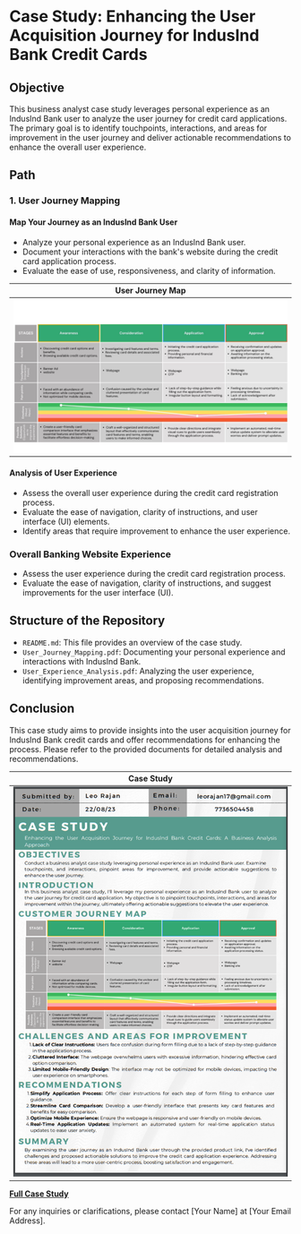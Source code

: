# Case Study: Enhancing the User Acquisition Journey for IndusInd Bank Credit Cards

## Objective
This business analyst case study leverages personal experience as an IndusInd Bank user to analyze the user journey for credit card applications. The primary goal is to identify touchpoints, interactions, and areas for improvement in the user journey and deliver actionable recommendations to enhance the overall user experience.

## Path

### 1. User Journey Mapping

#### Map Your Journey as an IndusInd Bank User
- Analyze your personal experience as an IndusInd Bank user.
- Document your interactions with the bank's website during the credit card application process.
- Evaluate the ease of use, responsiveness, and clarity of information.

|User Journey Map|
|:-:|
|![First Image](https://github.com/leo7736/Case_Study/blob/main/Whiteboard.jpg)|

#### Analysis of User Experience
- Assess the overall user experience during the credit card registration process.
- Evaluate the ease of navigation, clarity of instructions, and user interface (UI) elements.
- Identify areas that require improvement to enhance the user experience.

### Overall Banking Website Experience
- Assess the user experience during the credit card registration process.
- Evaluate the ease of navigation, clarity of instructions, and suggest improvements for the user interface (UI).

## Structure of the Repository
- `README.md`: This file provides an overview of the case study.
- `User_Journey_Mapping.pdf`: Documenting your personal experience and interactions with IndusInd Bank.
- `User_Experience_Analysis.pdf`: Analyzing the user experience, identifying improvement areas, and proposing recommendations.

## Conclusion
This case study aims to provide insights into the user acquisition journey for IndusInd Bank credit cards and offer recommendations for enhancing the process. Please refer to the provided documents for detailed analysis and recommendations.

|Case Study|
|:-:|
|![First Image](https://github.com/leo7736/Case_Study/blob/main/case_study.png)|

**[Full Case Study](https://github.com/leo7736/Case_Study/blob/main/Case_Study_Leo_Rajan.pdf)**

For any inquiries or clarifications, please contact [Your Name] at [Your Email Address].
